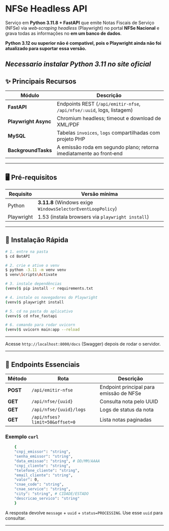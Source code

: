 # NFSe Headless API

Serviço em **Python 3.11.8 + FastAPI** que emite Notas Fiscais de Serviço (NFSe) via *web‑scraping headless* (Playwright) no portal **NFSe Nacional** e grava todas as informações no **em um banco de dados**.

**Python 3.12 ou superior não é compatível, pois o Playwright ainda não foi atualizado para suportar essa versão.**

*Necessario instalar Python 3.11 no site oficial*
---

## ✨ Principais Recursos

| Módulo               | Descrição                                                              |
| -------------------- | ---------------------------------------------------------------------- |
| **FastAPI**          | Endpoints REST (`/api/emitir-nfse`, `/api/nfse/:uuid`, logs, listagem) |
| **Playwright Async** | Chromium headless; timeout e download de XML/PDF                       |
| **MySQL**            | Tabelas `invoices`, `logs` compartilhadas com projeto PHP              |
| **BackgroundTasks**  | A emissão roda em segundo plano; retorna imediatamente ao front‑end    |

---

## 🖥️ Pré‑requisitos

| Requisito  | Versão mínima                                                |  
| ---------- | ---------------------------------------------------------    |
| Python     | **3.11.8** (Windows exige `WindowsSelectorEventLoopPolicy`)  |
| Playwright | 1.53 (instala browsers via `playwright install`)             |

---

## 🚀 Instalação Rápida

```bash
# 1. entre na pasta
$ cd BotAPI

# 2. crie e ative o venv
$ python -3.11 -m venv venv
$ venv\Scripts\Activate

# 3. instale dependências
(venv)$ pip install -r requirements.txt

# 4. instale os navegadores do Playwright
(venv)$ playwright install

# 5. cd na pasta do aplicativo
(venv)$ cd nfse_fastapi

# 6. comando para rodar uvicorn
(venv)$ uvicorn main:app --reload
```

---

Acesse `http://localhost:8000/docs` (Swagger) depois de rodar o servidor.

---

## 📡 Endpoints Essenciais

| Método   | Rota                                | Descrição                               |
| -------- | ----------------------------------- | --------------------------------------- |
| **POST** | `/api/emitir-nfse`                  | Endpoint principal para emissão de NFSe |
| **GET**  | `/api/nfse/{uuid}`                  | Consulta nota pelo UUID                 |
| **GET**  | `/api/nfse/{uuid}/logs`             | Logs de status da nota                  |
| **GET**  | `/api/nfses?limit=50&offset=0`      | Lista notas paginadas                   |

### Exemplo `curl`

```bash
    {
    "cnpj_emissor": "string",
    "senha_emissor": "string",
    "data_emissao": "string", # DD/MM/AAAA
    "cnpj_cliente": "string",
    "telefone_cliente": "string",
    "email_cliente": "string",
    "valor": 0,
    "cnae_code": "string",
    "cnae_service": "string",
    "city": "string", # CIDADE/ESTADO
    "descricao_servico": "string"
    }
```

A resposta devolve `message` + `uuid` + `status=PROCESSING`. Use esse `uuid` para consultar.

---



